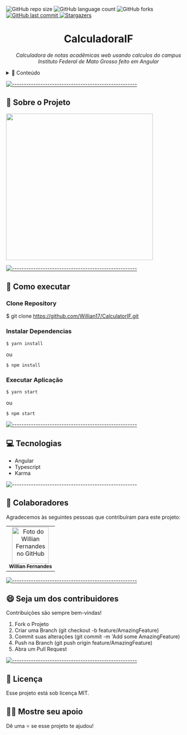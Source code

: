 
![GitHub repo size](https://img.shields.io/github/repo-size/Willian17/CalculatorIF?style=for-the-badge)
![GitHub language count](https://img.shields.io/github/languages/count/Willian17/CalculatorIF?style=for-the-badge)
![GitHub forks](https://img.shields.io/github/forks/Willian17/CalculatorIF?style=for-the-badge)
<a href="https://github.com/Willian17CalculatorIF/commits/master">
<img alt="GitHub last commit" src="https://img.shields.io/github/last-commit/Willian17/CalculatorIF?color=774DD6&style=for-the-badge">
</a> 
<a href="https://github.com/Willian17/model-complete-readme/stargazers">
<img alt="Stargazers" src="https://img.shields.io/github/stars/Willian17/CalculatorIF?style=for-the-badge&logo=github">
</a>

<p align="center">

<h1 align="center"> CalculadoraIF </h3>

<p align="center"><i>Calculadora de notas acadêmicas web usando calculos do campus Instituto Federal de Mato Grosso feito em Angular</i></p>

<details>
<summary>📖 Conteúdo</summary>
<br />

* [➤ Sobre o projeto](#sobre)
* [➤ Como executar](#executar)
* [➤ Tecnologias](#tecnologias)
* [➤ Colaboradores](#colaboradores)
* [➤ Contribuidores](#contribuir)
* [➤ Licença](#licenca)
</details>

[![-----------------------------------------------------](https://raw.githubusercontent.com/andreasbm/readme/master/assets/lines/colored.png)](#sobre-o-projeto)

## :pushpin: Sobre o Projeto <a name="sobre"></a>
<div>
<img src="https://user-images.githubusercontent.com/79884850/159080867-e10582f1-b234-4ff3-8811-bf9a424d1818.png" width="400px">
</div>

[![-----------------------------------------------------](https://raw.githubusercontent.com/andreasbm/readme/master/assets/lines/colored.png)](#executar)

## :construction_worker: Como executar <a name="executar"></a>

### Clone Repository
$ git clone https://github.com/Willian17/CalculatorIF.git

### Instalar Dependencias
```
$ yarn install 
```
ou
```
$ npm install
```

### Executar Aplicação
```
$ yarn start 
```
ou 
```
$ npm start
```



[![-----------------------------------------------------](https://raw.githubusercontent.com/andreasbm/readme/master/assets/lines/colored.png)](##tecnologias)

## :computer: Tecnologias <a name="tecnologias"></a>
<ul>
<li>Angular</li>
<li>Typescript</li>
<li>Karma</li>

</ul>

![-----------------------------------------------------](https://raw.githubusercontent.com/andreasbm/readme/master/assets/lines/colored.png)

## 🤝 Colaboradores <a name="colaboradores"></a>

Agradecemos às seguintes pessoas que contribuíram para este projeto:

<table>
<tr>
<td align="center">
<a href="#">
  <img src="https://avatars2.githubusercontent.com/u/53010824?s=460&u=40f41a9ce155fe1a214f422849ad88fd7f0b9710&v=4" width="100px;" alt="Foto do Willian Fernandes no GitHub"/><br>
  <sub>
    <b>Willian Fernandes</b>
  </sub>
</a>
</td>
</tr>
</table>

[![-----------------------------------------------------](https://raw.githubusercontent.com/andreasbm/readme/master/assets/lines/colored.png)](#contribuidores)

## 😄 Seja um dos contribuidores<br> <a name="contribuir"></a>

Contribuições são sempre bem-vindas!

1. Fork o Projeto
2. Criar uma Branch (git checkout -b feature/AmazingFeature)
3. Commit suas alterações (git commit -m 'Add some AmazingFeature)
4. Push na Branch (git push origin feature/AmazingFeature)
5. Abra um Pull Request

[![-----------------------------------------------------](https://raw.githubusercontent.com/andreasbm/readme/master/assets/lines/colored.png)](#licensa)

## 📝 Licença <a name="licenca"></a>

Esse projeto está sob licença MIT.

## :man_astronaut: Mostre seu apoio 

Dê uma ⭐️ se esse projeto te ajudou!
